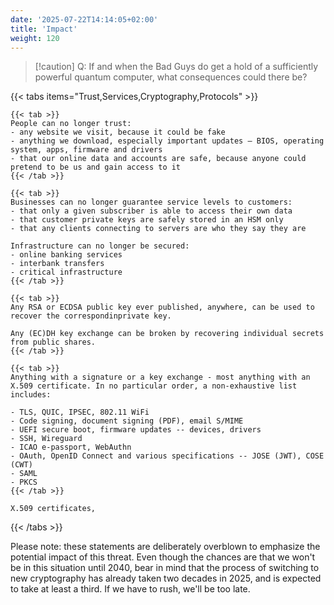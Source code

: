 ```yaml
---
date: '2025-07-22T14:14:05+02:00'
title: 'Impact'
weight: 120
---
```


> [!caution] Q: If and when the Bad Guys do get a hold of a sufficiently powerful quantum computer, what consequences could there be?

{{< tabs items="Trust,Services,Cryptography,Protocols" >}}

    {{< tab >}}
    People can no longer trust:
    - any website we visit, because it could be fake
    - anything we download, especially important updates – BIOS, operating system, apps, firmware and drivers
    - that our online data and accounts are safe, because anyone could pretend to be us and gain access to it
    {{< /tab >}}

    {{< tab >}}
    Businesses can no longer guarantee service levels to customers:
    - that only a given subscriber is able to access their own data
    - that customer private keys are safely stored in an HSM only
    - that any clients connecting to servers are who they say they are

    Infrastructure can no longer be secured:
    - online banking services
    - interbank transfers
    - critical infrastructure
    {{< /tab >}}

    {{< tab >}}
    Any RSA or ECDSA public key ever published, anywhere, can be used to recover the correspondinprivate key.
    
    Any (EC)DH key exchange can be broken by recovering individual secrets from public shares.
    {{< /tab >}}

    {{< tab >}}
    Anything with a signature or a key exchange - most anything with an X.509 certificate. In no particular order, a non-exhaustive list includes:

    - TLS, QUIC, IPSEC, 802.11 WiFi​
    - Code signing, document signing (PDF), email S/MIME​
    - UEFI secure boot, firmware updates -- devices, drivers​
    - SSH​, Wireguard​
    - ICAO e-passport, WebAuthn​
    - OAuth, OpenID Connect and various specifications -- JOSE (JWT), COSE (CWT)​
    - SAML
    - PKCS
    {{< /tab >}}

    X.509 certificates, 

{{< /tabs >}}

Please note: these statements are deliberately overblown to emphasize the potential impact of this threat. Even though the chances are that we won't be in this situation until 2040, bear in mind that the process of switching to new cryptography has already taken two decades in 2025, and is expected to take at least a third. If we have to rush, we'll be too late.